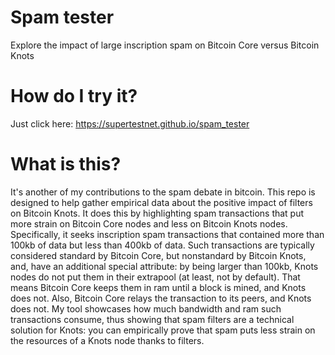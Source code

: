 # Spam tester
Explore the impact of large inscription spam on Bitcoin Core versus Bitcoin Knots

# How do I try it?
Just click here: https://supertestnet.github.io/spam_tester

# What is this?
It's another of my contributions to the spam debate in bitcoin. This repo is designed to help gather empirical data about the positive impact of filters on Bitcoin Knots. It does this by highlighting spam transactions that put more strain on Bitcoin Core nodes and less on Bitcoin Knots nodes. Specifically, it seeks inscription spam transactions that contained more than 100kb of data but less than 400kb of data. Such transactions are typically considered standard by Bitcoin Core, but nonstandard by Bitcoin Knots, and, have an additional special attribute: by being larger than 100kb, Knots nodes do not put them in their extrapool (at least, not by default). That means Bitcoin Core keeps them in ram until a block is mined, and Knots does not. Also, Bitcoin Core relays the transaction to its peers, and Knots does not. My tool showcases how much bandwidth and ram such transactions consume, thus showing that spam filters are a technical solution for Knots: you can empirically prove that spam puts less strain on the resources of a Knots node thanks to filters.
